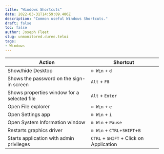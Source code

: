 ```yaml
---
title: "Windows Shortcuts"
date: 2022-03-31T14:59:09.406Z
description: "Common useful Windows Shortcuts."
draft: false
toc: false
author: Joseph Fleet
slug: unmonitored.duree.teloi
tags:
- Windows
---
```

| Action                                      | Shortcut                                                         |
|---------------------------------------------|------------------------------------------------------------------|
| Show/hide Desktop                           | `⊞ Win` + `d`                                  |
| Shows the password on the sign-in screen    | `Alt` + `F8`                                   |
| Shows properties window for a selected file | `Alt` + `Enter`                                |
| Open File explorer                          | `⊞ Win` + `e`                                  |
| Open Settings app                           | `⊞ Win` + `i`                                  |
| Open System Information window              | `⊞ Win` + `Pause`                              |
| Restarts graphics driver                    | `⊞ Win` + `CTRL`+`SHIFT`+`B` |
| Starts application with admin privileges    | `CTRL` + `SHIFT` + Click on Application      |
